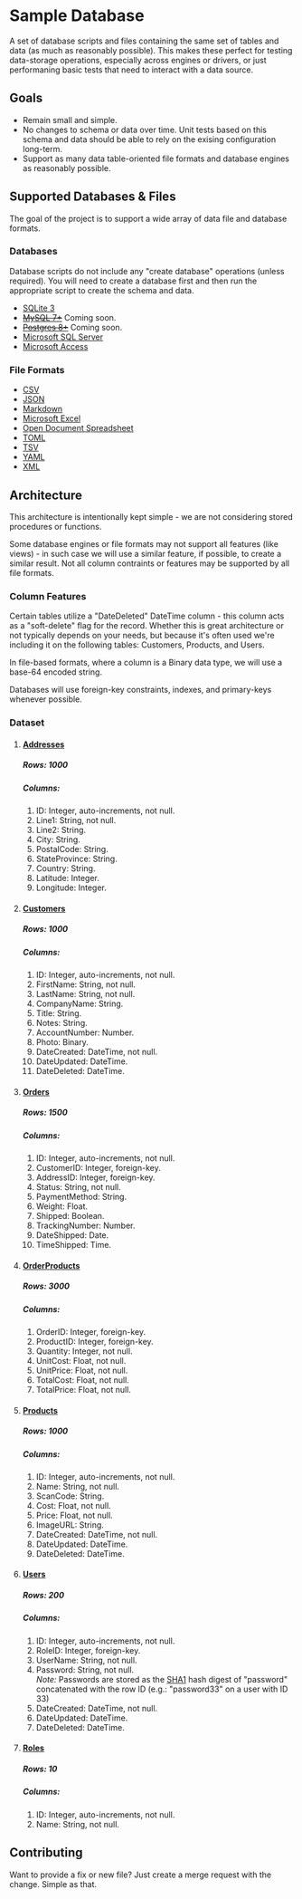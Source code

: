 # Sample Database
A set of database scripts and files containing the same set of tables and data (as much as reasonably possible). This 
makes these perfect for testing data-storage operations, especially across engines or drivers, or just performaning
basic tests that need to interact with a data source. 

## Goals
- Remain small and simple.
- No changes to schema or data over time. Unit tests based on this schema and data should be able to rely on the
  exising configuration long-term.
- Support as many data table-oriented file formats and database engines as reasonably possible.

## Supported Databases & Files
The goal of the project is to support a wide array of data file and database formats.
### Databases
Database scripts do not include any "create database" operations (unless required). You will need to create a database
first and then run the appropriate script to create the schema and data.

- [SQLite 3](./SQLite)
- ~~[MySQL 7+](./MySQL)~~ Coming soon.
- ~~[Postgres 8+](./Postgres)~~ Coming soon.
- [Microsoft SQL Server](./Microsoft%20SQL%20Server)
- [Microsoft Access](./Microsoft%20Office/Access)

### File Formats
- [CSV](./Flat/CSV/)
- [JSON](./Flat/JSON)
- [Markdown](./Flat/Markdown)
- [Microsoft Excel](./Microsoft%20Office/Excel)
- [Open Document Spreadsheet](./Open%20Document%20Format)
- [TOML](./Flat/TOML)
- [TSV](./Flat/TSV)
- [YAML](./Flat/YAML)
- [XML](./Flat/XML)

## Architecture
This architecture is intentionally kept simple - we are not considering stored procedures or functions.

Some database engines or file formats may not support all features (like views) - in such case we will use a similar feature,
if possible, to create a similar result. Not all column contraints or features may be supported by all file formats.

### Column Features
Certain tables utilize a "DateDeleted" DateTime column - this column acts as a "soft-delete" flag for the record. 
Whether this is great architecture or not typically depends on your needs, but because it's often used we're including
it on the following tables: Customers, Products, and Users.

In file-based formats, where a column is a Binary data type, we will use a base-64 encoded string.

Databases will use foreign-key constraints, indexes, and primary-keys whenever possible.

### Dataset
1. #### [Addresses](./Flat/Markdown/Addresses.md)    
    ##### Rows: 1000
    ##### Columns:
    1. ID: Integer, auto-increments, not null.
    1. Line1: String, not null.
    1. Line2: String.
    1. City: String.
    1. PostalCode: String.
    1. StateProvince: String.
    1. Country: String.
    1. Latitude: Integer.
    1. Longitude: Integer.
1. #### [Customers](./Flat/Markdown/Customers.md)    
    ##### Rows: 1000
    ##### Columns:
    1. ID: Integer, auto-increments, not null.
    1. FirstName: String, not null.
    1. LastName: String, not null.
    1. CompanyName: String.
    1. Title: String.
    1. Notes: String.
    1. AccountNumber: Number.
    1. Photo: Binary.
    1. DateCreated: DateTime, not null.
    1. DateUpdated: DateTime.
    1. DateDeleted: DateTime.
1. #### [Orders](./Flat/Markdown/Orders.md)    
    ##### Rows: 1500
    ##### Columns:
    1. ID: Integer, auto-increments, not null.
    1. CustomerID: Integer, foreign-key.
    1. AddressID: Integer, foreign-key.
    1. Status: String, not null.
    1. PaymentMethod: String.
    1. Weight: Float.
    1. Shipped: Boolean.
    1. TrackingNumber: Number.
    1. DateShipped: Date.
    1. TimeShipped: Time.
1. #### [OrderProducts](./Flat/Markdown/OrderProducts.md)    
    ##### Rows: 3000
    ##### Columns:
    1. OrderID: Integer, foreign-key.
    1. ProductID: Integer, foreign-key.
    1. Quantity: Integer, not null.
    1. UnitCost: Float, not null.
    1. UnitPrice: Float, not null.
    1. TotalCost: Float, not null.
    1. TotalPrice: Float, not null.
1. #### [Products](./Flat/Markdown/Products.md)    
    ##### Rows: 1000
    ##### Columns:
    1. ID: Integer, auto-increments, not null.
    1. Name: String, not null.
    1. ScanCode: String.
    1. Cost: Float, not null.
    1. Price: Float, not null.
    1. ImageURL: String.
    1. DateCreated: DateTime, not null.
    1. DateUpdated: DateTime.
    1. DateDeleted: DateTime.
1. #### [Users](./Flat/Markdown/Users.md)    
    ##### Rows: 200
    ##### Columns:
    1. ID: Integer, auto-increments, not null.
    1. RoleID: Integer, foreign-key.
    1. UserName: String, not null.
    1. Password: String, not null.   
        *Note:* Passwords are stored as the [SHA1](https://en.wikipedia.org/wiki/SHA-1) hash digest of "password" concatenated with the row ID (e.g.: "password33" on a user with ID 33)
    1. DateCreated: DateTime, not null.
    1. DateUpdated: DateTime.
    1. DateDeleted: DateTime.
1. #### [Roles](./Flat/Markdown/Roles.md)    
    ##### Rows: 10
    ##### Columns:
    1. ID: Integer, auto-increments, not null.
    1. Name: String, not null.

## Contributing
Want to provide a fix or new file? Just create a merge request with the change. Simple as that.